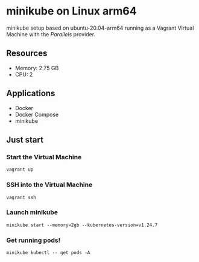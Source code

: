 # minikube on Linux arm64

minikube setup based on ubuntu-20.04-arm64 running as a Vagrant Virtual Machine with the _Parallels_ provider.

## Resources
 - Memory: 2.75 GB
 - CPU: 2

## Applications
- Docker
- Docker Compose
- minikube

## Just start

### Start the Virtual Machine
```
vagrant up
```
### SSH into the Virtual Machine 
```
vagrant ssh
```

### Launch minikube
```
minikube start --memory=2gb --kubernetes-version=v1.24.7 
```

### Get running pods!
```
minikube kubectl -- get pods -A
```